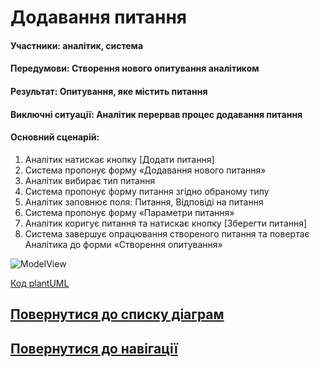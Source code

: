 # Додавання питання
#### Участники: аналітик, система
#### Передумови: Створення нового опитування аналітиком
#### Результат: Опитування, яке містить питання
#### Виключні ситуації: Аналітик перервав процес додавання питання
#### Основний сценарій: 
1. Аналітик натискає кнопку [Додати питання]
2. Система пропонує форму «Додавання нового питання»
3. Аналітик вибирає тип питання
4. Система пропонує форму питання згідно обраному типу
5. Аналітик заповнює поля: Питання, Відповіді на питання
6. Система пропонує форму «Параметри питання»
7. Аналітик коригує питання та натискає кнопку [Зберегти питання]
8. Система завершує опрацювання створеного питання та повертає Аналітика до форми «Створення опитування»

![ModelView](http://www.plantuml.com/plantuml/proxy?idx=0&src=https://raw.githubusercontent.com/teramont/databaseQuestioning/master/Information/Diagrams/usecasemodel/usecases/addQuest.pu)

[Код plantUML](https://github.com/teramont/databaseQuestioning/blob/master/Information/Diagrams/usecasemodel/usecases/addQuest.pu)

## [Повернутися до списку діаграм](https://github.com/teramont/databaseQuestioning/blob/master/Information/Diagrams.md)
## [Повернутися до навігації](https://github.com/teramont/databaseQuestioning/blob/master/Information/navigation.md)
